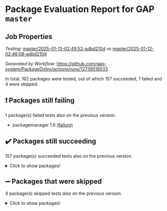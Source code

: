 # Package Evaluation Report for GAP `master`

## Job Properties

*Testing:* [master/2025-01-13-02:49:52-adbd210d](https://github.com/gap-system/PackageDistro/blob/data/reports/master/2025-01-13-02:49:52-adbd210d) vs [master/2025-01-12-02:46:08-adbd210d](https://github.com/gap-system/PackageDistro/blob/data/reports/master/2025-01-12-02:46:08-adbd210d)

*Generated by Workflow:* https://github.com/gap-system/PackageDistro/actions/runs/12739518533

In total, 162 packages were tested, out of which 157 succeeded, 1 failed and 4 were skipped.

## :exclamation: Packages still failing

1 package(s) failed tests also on the previous version.
- packagemanager 1.6 [(failure)](https://github.com/gap-system/PackageDistro/actions/runs/12739518533/job/35503538262)

## :heavy_check_mark: Packages still succeeding

157 package(s) succeeded tests also on the previous version.
<details><summary>Click to show packages!</summary>

- 4ti2interface 2024.11-01 [(success)](https://github.com/gap-system/PackageDistro/actions/runs/12739518533/job/35503517699)
- ace 5.6.2 [(success)](https://github.com/gap-system/PackageDistro/actions/runs/12739518533/job/35503519500)
- aclib 1.3.2 [(success)](https://github.com/gap-system/PackageDistro/actions/runs/12739518533/job/35503520026)
- agt 0.3.1 [(success)](https://github.com/gap-system/PackageDistro/actions/runs/12739518533/job/35503520498)
- alnuth 3.2.1 [(success)](https://github.com/gap-system/PackageDistro/actions/runs/12739518533/job/35503520768)
- anupq 3.3.1 [(success)](https://github.com/gap-system/PackageDistro/actions/runs/12739518533/job/35503521885)
- atlasrep 2.1.9 [(success)](https://github.com/gap-system/PackageDistro/actions/runs/12739518533/job/35503522748)
- autodoc 2023.06.19 [(success)](https://github.com/gap-system/PackageDistro/actions/runs/12739518533/job/35503522879)
- automata 1.16 [(success)](https://github.com/gap-system/PackageDistro/actions/runs/12739518533/job/35503522999)
- automgrp 1.3.2 [(success)](https://github.com/gap-system/PackageDistro/actions/runs/12739518533/job/35503523240)
- autpgrp 1.11 [(success)](https://github.com/gap-system/PackageDistro/actions/runs/12739518533/job/35503523389)
- cap 2025.01-01 [(success)](https://github.com/gap-system/PackageDistro/actions/runs/12739518533/job/35503523538)
- caratinterface 2.3.7 [(success)](https://github.com/gap-system/PackageDistro/actions/runs/12739518533/job/35503523684)
- cddinterface 2024.09.02 [(success)](https://github.com/gap-system/PackageDistro/actions/runs/12739518533/job/35503523914)
- circle 1.6.6 [(success)](https://github.com/gap-system/PackageDistro/actions/runs/12739518533/job/35503524097)
- classicpres 1.22 [(success)](https://github.com/gap-system/PackageDistro/actions/runs/12739518533/job/35503524213)
- cohomolo 1.6.11 [(success)](https://github.com/gap-system/PackageDistro/actions/runs/12739518533/job/35503524451)
- congruence 1.2.7 [(success)](https://github.com/gap-system/PackageDistro/actions/runs/12739518533/job/35503524589)
- corefreesub 0.6 [(success)](https://github.com/gap-system/PackageDistro/actions/runs/12739518533/job/35503524745)
- corelg 1.57 [(success)](https://github.com/gap-system/PackageDistro/actions/runs/12739518533/job/35503524896)
- crime 1.6 [(success)](https://github.com/gap-system/PackageDistro/actions/runs/12739518533/job/35503525015)
- crisp 1.4.6 [(success)](https://github.com/gap-system/PackageDistro/actions/runs/12739518533/job/35503525170)
- crypting 0.10.5 [(success)](https://github.com/gap-system/PackageDistro/actions/runs/12739518533/job/35503525346)
- cryst 4.1.27 [(success)](https://github.com/gap-system/PackageDistro/actions/runs/12739518533/job/35503525510)
- crystcat 1.1.10 [(success)](https://github.com/gap-system/PackageDistro/actions/runs/12739518533/job/35503525631)
- ctbllib 1.3.9 [(success)](https://github.com/gap-system/PackageDistro/actions/runs/12739518533/job/35503525762)
- cubefree 1.20 [(success)](https://github.com/gap-system/PackageDistro/actions/runs/12739518533/job/35503525962)
- curlinterface 2.4.0 [(success)](https://github.com/gap-system/PackageDistro/actions/runs/12739518533/job/35503526109)
- cvec 2.8.3 [(success)](https://github.com/gap-system/PackageDistro/actions/runs/12739518533/job/35503526273)
- datastructures 0.3.1 [(success)](https://github.com/gap-system/PackageDistro/actions/runs/12739518533/job/35503526400)
- deepthought 1.0.8 [(success)](https://github.com/gap-system/PackageDistro/actions/runs/12739518533/job/35503526529)
- design 1.8.2 [(success)](https://github.com/gap-system/PackageDistro/actions/runs/12739518533/job/35503526688)
- difsets 2.3.1 [(success)](https://github.com/gap-system/PackageDistro/actions/runs/12739518533/job/35503526893)
- digraphs 1.9.0 [(success)](https://github.com/gap-system/PackageDistro/actions/runs/12739518533/job/35503527058)
- edim 1.3.8 [(success)](https://github.com/gap-system/PackageDistro/actions/runs/12739518533/job/35503527322)
- example 4.4.0 [(success)](https://github.com/gap-system/PackageDistro/actions/runs/12739518533/job/35503527490)
- examplesforhomalg 2023.10-01 [(success)](https://github.com/gap-system/PackageDistro/actions/runs/12739518533/job/35503527653)
- factint 1.6.3 [(success)](https://github.com/gap-system/PackageDistro/actions/runs/12739518533/job/35503527810)
- ferret 1.0.14 [(success)](https://github.com/gap-system/PackageDistro/actions/runs/12739518533/job/35503527967)
- fga 1.5.0 [(success)](https://github.com/gap-system/PackageDistro/actions/runs/12739518533/job/35503528147)
- fining 1.5.6 [(success)](https://github.com/gap-system/PackageDistro/actions/runs/12739518533/job/35503528326)
- float 1.0.5 [(success)](https://github.com/gap-system/PackageDistro/actions/runs/12739518533/job/35503528462)
- format 1.4.4 [(success)](https://github.com/gap-system/PackageDistro/actions/runs/12739518533/job/35503528594)
- forms 1.2.12 [(success)](https://github.com/gap-system/PackageDistro/actions/runs/12739518533/job/35503528846)
- fplsa 1.2.6 [(success)](https://github.com/gap-system/PackageDistro/actions/runs/12739518533/job/35503529040)
- fr 2.4.13 [(success)](https://github.com/gap-system/PackageDistro/actions/runs/12739518533/job/35503529201)
- francy 2.0.3 [(success)](https://github.com/gap-system/PackageDistro/actions/runs/12739518533/job/35503529329)
- fwtree 1.3 [(success)](https://github.com/gap-system/PackageDistro/actions/runs/12739518533/job/35503529467)
- gapdoc 1.6.7 [(success)](https://github.com/gap-system/PackageDistro/actions/runs/12739518533/job/35503529681)
- gauss 2024.11-01 [(success)](https://github.com/gap-system/PackageDistro/actions/runs/12739518533/job/35503529851)
- gaussforhomalg 2024.08-01 [(success)](https://github.com/gap-system/PackageDistro/actions/runs/12739518533/job/35503529980)
- gbnp 1.1.0 [(success)](https://github.com/gap-system/PackageDistro/actions/runs/12739518533/job/35503530091)
- generalizedmorphismsforcap 2024.09-03 [(success)](https://github.com/gap-system/PackageDistro/actions/runs/12739518533/job/35503530337)
- genss 1.6.9 [(success)](https://github.com/gap-system/PackageDistro/actions/runs/12739518533/job/35503530487)
- gradedmodules 2024.12-01 [(success)](https://github.com/gap-system/PackageDistro/actions/runs/12739518533/job/35503530648)
- gradedringforhomalg 2024.07-01 [(success)](https://github.com/gap-system/PackageDistro/actions/runs/12739518533/job/35503530807)
- grape 4.9.2 [(success)](https://github.com/gap-system/PackageDistro/actions/runs/12739518533/job/35503530952)
- groupoids 1.76 [(success)](https://github.com/gap-system/PackageDistro/actions/runs/12739518533/job/35503531124)
- grpconst 2.6.5 [(success)](https://github.com/gap-system/PackageDistro/actions/runs/12739518533/job/35503531276)
- guarana 0.96.3 [(success)](https://github.com/gap-system/PackageDistro/actions/runs/12739518533/job/35503531411)
- guava 3.19 [(success)](https://github.com/gap-system/PackageDistro/actions/runs/12739518533/job/35503531537)
- hap 1.66 [(success)](https://github.com/gap-system/PackageDistro/actions/runs/12739518533/job/35503531751)
- hapcryst 0.1.15 [(success)](https://github.com/gap-system/PackageDistro/actions/runs/12739518533/job/35503531897)
- hecke 1.5.4 [(success)](https://github.com/gap-system/PackageDistro/actions/runs/12739518533/job/35503532036)
- help 4.0 [(success)](https://github.com/gap-system/PackageDistro/actions/runs/12739518533/job/35503532197)
- homalg 2024.01-01 [(success)](https://github.com/gap-system/PackageDistro/actions/runs/12739518533/job/35503532342)
- homalgtocas 2023.11-01 [(success)](https://github.com/gap-system/PackageDistro/actions/runs/12739518533/job/35503532485)
- idrel 2.48 [(success)](https://github.com/gap-system/PackageDistro/actions/runs/12739518533/job/35503532665)
- images 1.3.3 [(success)](https://github.com/gap-system/PackageDistro/actions/runs/12739518533/job/35503532816)
- intpic 0.4.0 [(success)](https://github.com/gap-system/PackageDistro/actions/runs/12739518533/job/35503532944)
- io 4.9.1 [(success)](https://github.com/gap-system/PackageDistro/actions/runs/12739518533/job/35503533075)
- io_forhomalg 2023.02-04 [(success)](https://github.com/gap-system/PackageDistro/actions/runs/12739518533/job/35503533189)
- irredsol 1.4.4 [(success)](https://github.com/gap-system/PackageDistro/actions/runs/12739518533/job/35503533341)
- json 2.2.2 [(success)](https://github.com/gap-system/PackageDistro/actions/runs/12739518533/job/35503533518)
- jupyterkernel 1.5.1 [(success)](https://github.com/gap-system/PackageDistro/actions/runs/12739518533/job/35503533680)
- jupyterviz 1.5.6 [(success)](https://github.com/gap-system/PackageDistro/actions/runs/12739518533/job/35503533857)
- kan 1.37 [(success)](https://github.com/gap-system/PackageDistro/actions/runs/12739518533/job/35503534001)
- kbmag 1.5.11 [(success)](https://github.com/gap-system/PackageDistro/actions/runs/12739518533/job/35503534192)
- laguna 3.9.7 [(success)](https://github.com/gap-system/PackageDistro/actions/runs/12739518533/job/35503534361)
- liealgdb 2.2.1 [(success)](https://github.com/gap-system/PackageDistro/actions/runs/12739518533/job/35503534535)
- liepring 2.9.1 [(success)](https://github.com/gap-system/PackageDistro/actions/runs/12739518533/job/35503534694)
- liering 2.4.2 [(success)](https://github.com/gap-system/PackageDistro/actions/runs/12739518533/job/35503534834)
- linearalgebraforcap 2024.10-01 [(success)](https://github.com/gap-system/PackageDistro/actions/runs/12739518533/job/35503534997)
- lins 0.9 [(success)](https://github.com/gap-system/PackageDistro/actions/runs/12739518533/job/35503535138)
- localizeringforhomalg 2023.10-01 [(success)](https://github.com/gap-system/PackageDistro/actions/runs/12739518533/job/35503535286)
- loops 3.4.4 [(success)](https://github.com/gap-system/PackageDistro/actions/runs/12739518533/job/35503535455)
- lpres 1.1.1 [(success)](https://github.com/gap-system/PackageDistro/actions/runs/12739518533/job/35503535658)
- majoranaalgebras 1.5.2 [(success)](https://github.com/gap-system/PackageDistro/actions/runs/12739518533/job/35503535794)
- mapclass 1.4.6 [(success)](https://github.com/gap-system/PackageDistro/actions/runs/12739518533/job/35503535977)
- matgrp 0.71 [(success)](https://github.com/gap-system/PackageDistro/actions/runs/12739518533/job/35503536144)
- matricesforhomalg 2024.11-02 [(success)](https://github.com/gap-system/PackageDistro/actions/runs/12739518533/job/35503536279)
- modisom 3.0.0 [(success)](https://github.com/gap-system/PackageDistro/actions/runs/12739518533/job/35503536433)
- modulepresentationsforcap 2024.09-02 [(success)](https://github.com/gap-system/PackageDistro/actions/runs/12739518533/job/35503536589)
- modules 2024.12-01 [(success)](https://github.com/gap-system/PackageDistro/actions/runs/12739518533/job/35503536753)
- monoidalcategories 2025.01-02 [(success)](https://github.com/gap-system/PackageDistro/actions/runs/12739518533/job/35503536896)
- nconvex 2024.12-01 [(success)](https://github.com/gap-system/PackageDistro/actions/runs/12739518533/job/35503537065)
- nilmat 1.4.2 [(success)](https://github.com/gap-system/PackageDistro/actions/runs/12739518533/job/35503537227)
- nock 1.5 [(success)](https://github.com/gap-system/PackageDistro/actions/runs/12739518533/job/35503537360)
- normalizinterface 1.3.7 [(success)](https://github.com/gap-system/PackageDistro/actions/runs/12739518533/job/35503537508)
- nq 2.5.11 [(success)](https://github.com/gap-system/PackageDistro/actions/runs/12739518533/job/35503537716)
- numericalsgps 1.4.0 [(success)](https://github.com/gap-system/PackageDistro/actions/runs/12739518533/job/35503537859)
- openmath 11.5.3 [(success)](https://github.com/gap-system/PackageDistro/actions/runs/12739518533/job/35503538001)
- orb 4.9.2 [(success)](https://github.com/gap-system/PackageDistro/actions/runs/12739518533/job/35503538134)
- patternclass 2.4.5 [(success)](https://github.com/gap-system/PackageDistro/actions/runs/12739518533/job/35503538414)
- permut 2.0.5 [(success)](https://github.com/gap-system/PackageDistro/actions/runs/12739518533/job/35503538577)
- polenta 1.3.10 [(success)](https://github.com/gap-system/PackageDistro/actions/runs/12739518533/job/35503538749)
- polymaking 0.8.7 [(success)](https://github.com/gap-system/PackageDistro/actions/runs/12739518533/job/35503538872)
- primgrp 3.4.4 [(success)](https://github.com/gap-system/PackageDistro/actions/runs/12739518533/job/35503539016)
- profiling 2.6.0 [(success)](https://github.com/gap-system/PackageDistro/actions/runs/12739518533/job/35503539121)
- qdistrnd 0.9.5 [(success)](https://github.com/gap-system/PackageDistro/actions/runs/12739518533/job/35503539274)
- qpa 1.35 [(success)](https://github.com/gap-system/PackageDistro/actions/runs/12739518533/job/35503539402)
- quagroup 1.8.4 [(success)](https://github.com/gap-system/PackageDistro/actions/runs/12739518533/job/35503539537)
- radiroot 2.9 [(success)](https://github.com/gap-system/PackageDistro/actions/runs/12739518533/job/35503539705)
- rcwa 4.7.1 [(success)](https://github.com/gap-system/PackageDistro/actions/runs/12739518533/job/35503539820)
- rds 1.8 [(success)](https://github.com/gap-system/PackageDistro/actions/runs/12739518533/job/35503539961)
- recog 1.4.3 [(success)](https://github.com/gap-system/PackageDistro/actions/runs/12739518533/job/35503540145)
- repndecomp 1.3.0 [(success)](https://github.com/gap-system/PackageDistro/actions/runs/12739518533/job/35503540284)
- repsn 3.1.2 [(success)](https://github.com/gap-system/PackageDistro/actions/runs/12739518533/job/35503540411)
- resclasses 4.7.3 [(success)](https://github.com/gap-system/PackageDistro/actions/runs/12739518533/job/35503540583)
- ringsforhomalg 2024.11-02 [(success)](https://github.com/gap-system/PackageDistro/actions/runs/12739518533/job/35503540713)
- sco 2023.08-01 [(success)](https://github.com/gap-system/PackageDistro/actions/runs/12739518533/job/35503540835)
- scscp 2.4.3 [(success)](https://github.com/gap-system/PackageDistro/actions/runs/12739518533/job/35503540981)
- semigroups 5.4.0 [(success)](https://github.com/gap-system/PackageDistro/actions/runs/12739518533/job/35503541143)
- sglppow 2.4 [(success)](https://github.com/gap-system/PackageDistro/actions/runs/12739518533/job/35503541278)
- sgpviz 0.999.6 [(success)](https://github.com/gap-system/PackageDistro/actions/runs/12739518533/job/35503541700)
- simpcomp 2.1.14 [(success)](https://github.com/gap-system/PackageDistro/actions/runs/12739518533/job/35503541828)
- singular 2024.06.03 [(success)](https://github.com/gap-system/PackageDistro/actions/runs/12739518533/job/35503541955)
- sl2reps 1.1 [(success)](https://github.com/gap-system/PackageDistro/actions/runs/12739518533/job/35503542136)
- sla 1.6.2 [(success)](https://github.com/gap-system/PackageDistro/actions/runs/12739518533/job/35503542265)
- smallantimagmas 0.3.0 [(success)](https://github.com/gap-system/PackageDistro/actions/runs/12739518533/job/35503542402)
- smallgrp 1.5.4 [(success)](https://github.com/gap-system/PackageDistro/actions/runs/12739518533/job/35503542551)
- smallsemi 0.7.1 [(success)](https://github.com/gap-system/PackageDistro/actions/runs/12739518533/job/35503542684)
- sonata 2.9.6 [(success)](https://github.com/gap-system/PackageDistro/actions/runs/12739518533/job/35503542868)
- sophus 1.27 [(success)](https://github.com/gap-system/PackageDistro/actions/runs/12739518533/job/35503543031)
- sotgrps 1.3 [(success)](https://github.com/gap-system/PackageDistro/actions/runs/12739518533/job/35503543179)
- spinsym 1.5.2 [(success)](https://github.com/gap-system/PackageDistro/actions/runs/12739518533/job/35503543327)
- standardff 1.0 [(success)](https://github.com/gap-system/PackageDistro/actions/runs/12739518533/job/35503543483)
- symbcompcc 1.3.2 [(success)](https://github.com/gap-system/PackageDistro/actions/runs/12739518533/job/35503543724)
- thelma 1.3 [(success)](https://github.com/gap-system/PackageDistro/actions/runs/12739518533/job/35503543930)
- tomlib 1.2.11 [(success)](https://github.com/gap-system/PackageDistro/actions/runs/12739518533/job/35503544123)
- toolsforhomalg 2024.09-01 [(success)](https://github.com/gap-system/PackageDistro/actions/runs/12739518533/job/35503544294)
- toric 1.9.6 [(success)](https://github.com/gap-system/PackageDistro/actions/runs/12739518533/job/35503544486)
- toricvarieties 2022.07.13 [(success)](https://github.com/gap-system/PackageDistro/actions/runs/12739518533/job/35503544647)
- transgrp 3.6.5 [(success)](https://github.com/gap-system/PackageDistro/actions/runs/12739518533/job/35503544835)
- typeset 1.2.2 [(success)](https://github.com/gap-system/PackageDistro/actions/runs/12739518533/job/35503544976)
- ugaly 4.1.3 [(success)](https://github.com/gap-system/PackageDistro/actions/runs/12739518533/job/35503545109)
- unipot 1.6 [(success)](https://github.com/gap-system/PackageDistro/actions/runs/12739518533/job/35503545341)
- unitlib 4.2.0 [(success)](https://github.com/gap-system/PackageDistro/actions/runs/12739518533/job/35503545510)
- utils 0.85 [(success)](https://github.com/gap-system/PackageDistro/actions/runs/12739518533/job/35503545649)
- uuid 0.7 [(success)](https://github.com/gap-system/PackageDistro/actions/runs/12739518533/job/35503545841)
- walrus 0.9991 [(success)](https://github.com/gap-system/PackageDistro/actions/runs/12739518533/job/35503545960)
- wedderga 4.10.5 [(success)](https://github.com/gap-system/PackageDistro/actions/runs/12739518533/job/35503546120)
- wpe 0.8 [(success)](https://github.com/gap-system/PackageDistro/actions/runs/12739518533/job/35503546276)
- xmod 2.92 [(success)](https://github.com/gap-system/PackageDistro/actions/runs/12739518533/job/35503546409)
- xmodalg 1.23 [(success)](https://github.com/gap-system/PackageDistro/actions/runs/12739518533/job/35503546615)
- yangbaxter 0.10.6 [(success)](https://github.com/gap-system/PackageDistro/actions/runs/12739518533/job/35503546819)
- zeromqinterface 0.16 [(success)](https://github.com/gap-system/PackageDistro/actions/runs/12739518533/job/35503546996)
</details>

## :heavy_minus_sign: Packages that were skipped

4 package(s) skipped tests also on the previous version.
<details><summary>Click to show packages!</summary>

- browse 1.8.21 [(skipped)](https://github.com/gap-system/PackageDistro/actions/runs/12739518533/job/35503316338)
- itc 1.5.1 [(skipped)](https://github.com/gap-system/PackageDistro/actions/runs/12739518533/job/35503316338)
- polycyclic 2.16 [(skipped)](https://github.com/gap-system/PackageDistro/actions/runs/12739518533/job/35503316338)
- xgap 4.32 [(skipped)](https://github.com/gap-system/PackageDistro/actions/runs/12739518533/job/35503316338)
</details>

